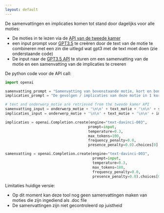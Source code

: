 ```yaml
---
layout: default
---
```


De samenvattingen en implicaties komen tot stand door dagelijks voor alle moties:
- De moties in te lezen via de [API van de tweede kamer](https://opendata.tweedekamer.nl)
- een input prompt voor [GPT3.5](https://openai.com/blog/openai-api/) te creëren door de text van de motie te combineren met een zin die uitlegd wat gpt3 met de text moet doen (zie onderstaande code) 
- De input naar de [GPT3.5 API](https://openai.com/blog/openai-api/) te sturen om een samenvatting van de motie en een samenvatting van de implicaties te creeren


De python code voor de API call:
~~~python
import openai

samenvatting_prompt = "Samenvatting van bovenstaande motie, kort en bondig:\n",
implicaties_prompt = "De gevolgen / implicaties van deze motie in 1 korte zin samengevat, beginnend met 'Als de motie wordt aangenomen dan' \n"

# text and onderwerp_motie are retrieved from the tweede kamer API
samenvatting_input = onderwerp_motie + '\n\n' + text_motie + '\n\n' + samenvatting_prompt
implicaties_input = onderwerp_motie + '\n\n' + text_motie + '\n\n' + implicaties_prompt

implicaties = openai.Completion.create(engine="text-davinci-003",
                                      prompt=input,
                                      temperature=0.3, 
                                      max_tokens=100, 
                                      frequency_penalty=0.0,
                                      presence_penalty=0.0).choices[0].text

samenvatting = openai.Completion.create(engine="text-davinci-003",
                                        prompt=input,
                                        temperature=0.3, 
                                        max_tokens=180, 
                                        frequency_penalty=0.0,
                                        presence_penalty=0.0).choices[0].text
~~~


Limitaties huidige versie:
- Op dit moment kan deze tool nog geen samenvattingen maken van moties die zijn ingediend als .doc file
- De samenvattingen zijn niet gecontroleerd op juistheid